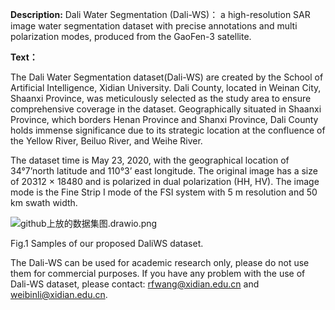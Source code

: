 **Description:** Dali Water Segmentation (Dali-WS)： a high-resolution SAR image water segmentation dataset with precise annotations and multi polarization modes, produced from the GaoFen-3 satellite.

**Text：**

The Dali Water Segmentation dataset(Dali-WS) are created by the School of Artificial Intelligence, Xidian University.  Dali County, located in Weinan City, Shaanxi Province, was meticulously selected as the study area to ensure comprehensive coverage in the dataset. Geographically situated in Shaanxi Province, which borders Henan Province and Shanxi Province, Dali County holds immense significance due to its strategic location at the confluence of the Yellow River, Beiluo River, and Weihe River.

The dataset time is May 23, 2020, with the geographical location of 34°7’north latitude and 110°3’ east longitude. The original image has a size of 20312 × 18480 and is polarized in dual polarization (HH, HV). The image mode is the Fine Strip I mode of the FSI system with 5 m resolution and 50 km swath width.



![github上放的数据集图.drawio.png](https://s2.loli.net/2023/11/21/aL4ecgXlsCuSrIZ.png)

Fig.1  Samples of our proposed DaliWS dataset.

The Dali-WS can be used for academic research only, please do not use them for commercial purposes. If you have any problem with the use of Dali-WS dataset, please contact: [rfwang@xidian.edu.cn](mailto:rfwang@xidian.edu.cn) and [weibinli@xidian.edu.cn](mailto:weibinli@xidian.edu.cn).
